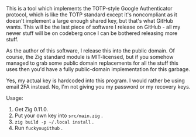 This is a tool which implements the TOTP-style Google Authenticator protocol, which is like the TOTP standard except it's noncompliant as it doesn't implement a large enough shared key, but that's what GitHub wants. This will be the last piece of software I release on GitHub - all my newer stuff will be on codeberg once I can be bothered releasing more stuff.

As the author of this software, I release this into the public domain. Of course, the Zig standard module is MIT-licensed, but if you somehow managed to grab some public domain replacements for all the stuff this uses then you'd have a fully public-domain implementation for this garbage.

Yes, my actual key is hardcoded into this program. I would rather be using email 2FA instead. No, I'm not giving you my password or my recovery keys.

Usage:

1. Get Zig 0.11.0.
2. Put your own key into `src/main.zig` .
3. `zig build -p ~/.local install` .
4. Run `fuckyougithub` .
